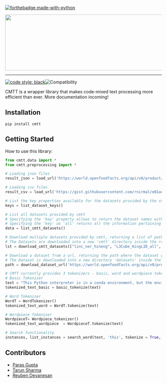 [![forthebadge made-with-python](http://ForTheBadge.com/images/badges/made-with-python.svg)](https://www.python.org/)

<div>
<img width="600px" height="180px" src= "https://user-images.githubusercontent.com/76529011/185376373-787f65d5-b78b-4f11-a7fb-e9aa19dc3a04.png">
</div>

-----------------------------------------
[![code style: black](https://img.shields.io/badge/code%20style-black-000000.svg)](https://github.com/psf/black)![Compatibility](https://img.shields.io/badge/compatible%20with-python3.9.x-blue.svg)

CMTT is a wrapper library that makes code-mixed text processing more efficient than ever. More documentation incoming!

## Installation
```
pip install cmtt
```

## Getting Started
How to use this library:

```Python
from cmtt.data import *
from cmtt.preprocessing import *

# Loading json files
result_json = load_url('https://world.openfoodfacts.org/api/v0/product/5060292302201.json')

# Loading csv files
result_csv = load_url('https://gist.githubusercontent.com/rnirmal/e01acfdaf54a6f9b24e91ba4cae63518/raw/b589a5c5a851711e20c5eb28f9d54742d1fe2dc/datasets.csv')

# List the key properties available for the datasets provided by the cmtt library
keys = list_dataset_keys()

# List all datasets provided by cmtt
# Specifying the 'key' property allows to return the dataset names with the respective 'key' value
# Specifying the 'key' as 'all' returns all the information pertaining to all the datasets
data = list_cmtt_datasets()

# Download multiple datasets provided by cmtt, returning a list of paths where the datasets get downloaded
# The Datasets are downloaded into a new 'cmtt' directory inside the root directory of the operating system
lst = download_cmtt_datasets(["linc_ner_hineng", "L3Cube_HingLID_all", "linc_lid_spaeng"])

# Download a dataset from a url, returning the path where the dataset gets downloaded
# The Dataset is downloaded into a new directory 'datasets' inside the current working directory
path = download_dataset_url('https://world.openfoodfacts.org/api/v0/product/5060292302201.json')

# CMTT currently provides 3 tokenizers - basic, word and wordpiece tokenizers
# Basic Tokenizer
text = "This Python interpreter is in a conda environment, but the environment has not been activated.  Libraries may fail to load.  To activate this environment"
tokenized_text_basic = basic_tokenize(text)

# Word Tokenizer
WordT = WordTokenizer()
tokenized_text_word = WordT.tokenize(text)

# Wordpiece Tokenizer
WordpieceT= Wordpiece_tokenizer()
tokenized_text_wordpiece  = WordpieceT.tokenize(text)

# Search functionality
instances, list_instances = search_word(text, 'this', tokenize = True, width = 3)
```

## Contributors
 - [Paras Gupta](https://github.com/paras-gupt)
 - [Tarun Sharma](https://github.com/tarun2001sharma)
 - [Reuben Devanesan](https://github.com/Reuben27)